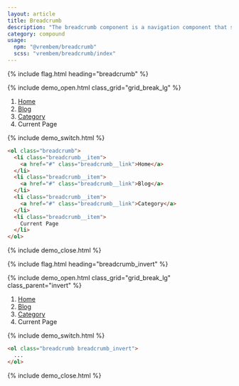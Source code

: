 ```yaml
---
layout: article
title: Breadcrumb
description: "The breadcrumb component is a navigation component that shows the hierarchical path to a users current location."
category: compound
usage:
  npm: "@vrembem/breadcrumb"
  scss: "vrembem/breadcrumb/index"
---
```


{% include flag.html heading="breadcrumb" %}


{% include demo_open.html class_grid="grid_break_lg" %}

<ol class="breadcrumb">
  <li class="breadcrumb__item">
    <a href="#" class="breadcrumb__link">Home</a>
  </li>
  <li class="breadcrumb__item">
    <a href="#" class="breadcrumb__link">Blog</a>
  </li>
  <li class="breadcrumb__item">
    <a href="#" class="breadcrumb__link">Category</a>
  </li>
  <li class="breadcrumb__item">
    <span class="breadcrumb__text">Current Page</span>
  </li>
</ol>

{% include demo_switch.html %}

```html
<ol class="breadcrumb">
  <li class="breadcrumb__item">
    <a href="#" class="breadcrumb__link">Home</a>
  </li>
  <li class="breadcrumb__item">
    <a href="#" class="breadcrumb__link">Blog</a>
  </li>
  <li class="breadcrumb__item">
    <a href="#" class="breadcrumb__link">Category</a>
  </li>
  <li class="breadcrumb__item">
    Current Page
  </li>
</ol>
```

{% include demo_close.html %}

{% include flag.html heading="breadcrumb_invert" %}

{% include demo_open.html class_grid="grid_break_lg" class_parent="invert" %}

<ol class="breadcrumb breadcrumb_invert">
  <li class="breadcrumb__item">
    <a href="#" class="breadcrumb__link">Home</a>
  </li>
  <li class="breadcrumb__item">
    <a href="#" class="breadcrumb__link">Blog</a>
  </li>
  <li class="breadcrumb__item">
    <a href="#" class="breadcrumb__link">Category</a>
  </li>
  <li class="breadcrumb__item">
    <span class="breadcrumb__text">Current Page</span>
  </li>
</ol>

{% include demo_switch.html %}

```html
<ol class="breadcrumb breadcrumb_invert">
  ...
</ol>
```

{% include demo_close.html %}
